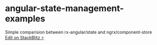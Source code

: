 # angular-state-management-examples

Simple comparision between rx-angular/state and ngrx/component-store
[Edit on StackBlitz ⚡️](https://stackblitz.com/edit/angular-hpwzzw)
